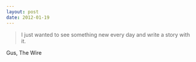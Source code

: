 ```yaml
---
layout: post
date: 2012-01-19
---
```


>I just wanted to see something new every day and write a story with it.

Gus, The Wire 
